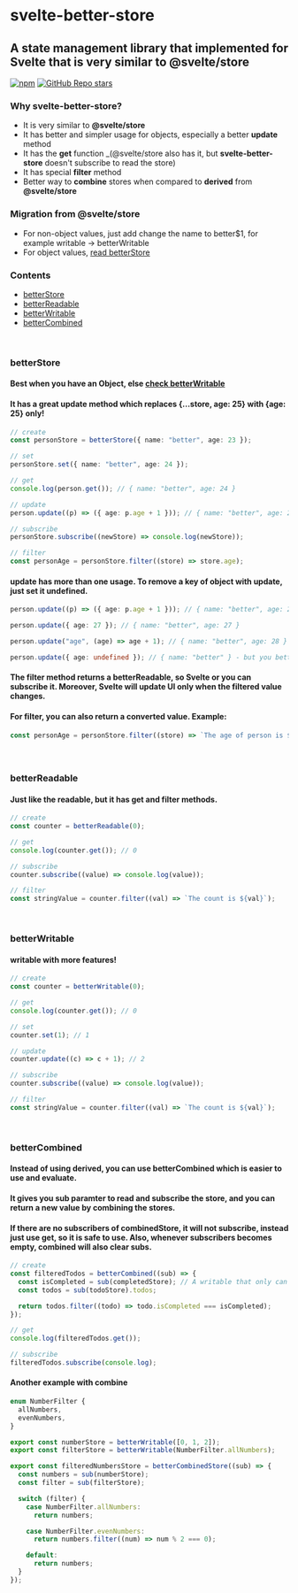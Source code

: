 # svelte-better-store

## A state management library that implemented for Svelte that is very similar to **@svelte/store**

[![npm](https://img.shields.io/npm/v/svelte-better-store?color=F53B02)](https://www.npmjs.com/package/svelte-better-store)
[![GitHub Repo stars](https://img.shields.io/github/stars/ragokan/svelte-better-store?label=github%20stars)](https://github.com/ragokan/svelte-better-store)

### Why svelte-better-store?

- It is very similar to **@svelte/store**
- It has better and simpler usage for objects, especially a better **update** method
- It has the **get** function \_(@svelte/store also has it, but **svelte-better-store** doesn't subscribe to read the store)
- It has special **filter** method
- Better way to **combine** stores when compared to **derived** from **@svelte/store**

### Migration from @svelte/store

- For non-object values, just add change the name to better$1, for example
  writable -> betterWritable
- For object values, [read betterStore](#betterStore)

### Contents

- [betterStore](#betterStore)
- [betterReadable](#betterReadable)
- [betterWritable](#betterWritable)
- [betterCombined](#betterCombined)

&nbsp;

### betterStore

#### Best when you have an Object, else [check betterWritable](#betterWritable)

#### It has a great **update** method which replaces {...store, age: 25} with {age: 25} only!

```ts
// create
const personStore = betterStore({ name: "better", age: 23 });

// set
personStore.set({ name: "better", age: 24 });

// get
console.log(person.get()); // { name: "better", age: 24 }

// update
person.update((p) => ({ age: p.age + 1 })); // { name: "better", age: 25 }

// subscribe
personStore.subscribe((newStore) => console.log(newStore));

// filter
const personAge = personStore.filter((store) => store.age);
```

#### **update** has more than one usage. To **remove** a key of object with update, just set it undefined.

```ts
person.update((p) => ({ age: p.age + 1 })); // { name: "better", age: 26 }

person.update({ age: 27 }); // { name: "better", age: 27 }

person.update("age", (age) => age + 1); // { name: "better", age: 28 }

person.update({ age: undefined }); // { name: "better" } - but you better use set to remove
```

#### The **filter** method returns a betterReadable, so Svelte or you can subscribe it. Moreover, Svelte will update UI only when the filtered value changes.

#### For **filter**, you can also return a converted value. Example:

```ts
const personAge = personStore.filter((store) => `The age of person is ${store.age}`);
```

####

&nbsp;

### betterReadable

#### Just like the **readable**, but it has **get** and **filter** methods.

```ts
// create
const counter = betterReadable(0);

// get
console.log(counter.get()); // 0

// subscribe
counter.subscribe((value) => console.log(value));

// filter
const stringValue = counter.filter((val) => `The count is ${val}`);
```

&nbsp;

### betterWritable

#### **writable** with more features!

```ts
// create
const counter = betterWritable(0);

// get
console.log(counter.get()); // 0

// set
counter.set(1); // 1

// update
counter.update((c) => c + 1); // 2

// subscribe
counter.subscribe((value) => console.log(value));

// filter
const stringValue = counter.filter((val) => `The count is ${val}`);
```

&nbsp;

### betterCombined

#### Instead of using **derived**, you can use **betterCombined** which is easier to use and evaluate.

#### It gives you **sub** paramter to read and subscribe the store, and you can return a new value by combining the stores.

#### If there are no subscribers of combinedStore, it will not subscribe, instead just use **get**, so it is safe to use. Also, whenever subscribers becomes empty, combined will also clear **subs**.

```ts
// create
const filteredTodos = betterCombined((sub) => {
  const isCompleted = sub(completedStore); // A writable that only can be true or false
  const todos = sub(todoStore).todos;

  return todos.filter((todo) => todo.isCompleted === isCompleted);
});

// get
console.log(filteredTodos.get());

// subscribe
filteredTodos.subscribe(console.log);
```

#### Another example with **combine**

```ts
enum NumberFilter {
  allNumbers,
  evenNumbers,
}

export const numberStore = betterWritable([0, 1, 2]);
export const filterStore = betterWritable(NumberFilter.allNumbers);

export const filteredNumbersStore = betterCombinedStore((sub) => {
  const numbers = sub(numberStore);
  const filter = sub(filterStore);

  switch (filter) {
    case NumberFilter.allNumbers:
      return numbers;

    case NumberFilter.evenNumbers:
      return numbers.filter((num) => num % 2 === 0);

    default:
      return numbers;
  }
});
```
